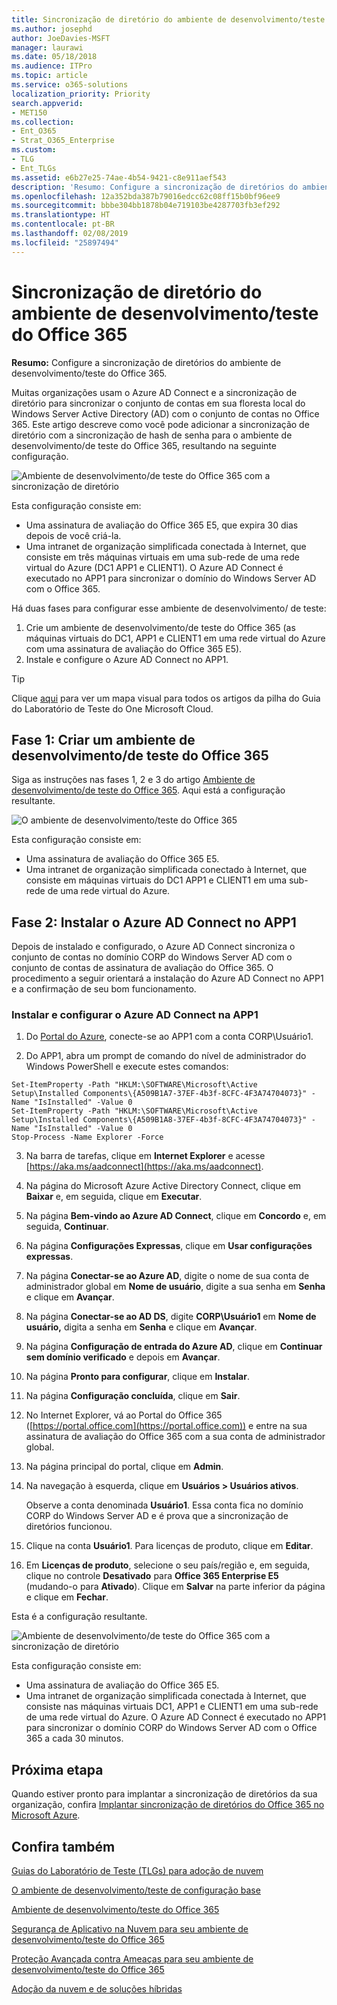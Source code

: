 ```yaml
---
title: Sincronização de diretório do ambiente de desenvolvimento/teste do Office 365
ms.author: josephd
author: JoeDavies-MSFT
manager: laurawi
ms.date: 05/18/2018
ms.audience: ITPro
ms.topic: article
ms.service: o365-solutions
localization_priority: Priority
search.appverid:
- MET150
ms.collection:
- Ent_O365
- Strat_O365_Enterprise
ms.custom:
- TLG
- Ent_TLGs
ms.assetid: e6b27e25-74ae-4b54-9421-c8e911aef543
description: 'Resumo: Configure a sincronização de diretórios do ambiente de desenvolvimento/teste do Office 365.'
ms.openlocfilehash: 12a352bda387b79016edcc62c08ff15b0bf96ee9
ms.sourcegitcommit: bbbe304bb1878b04e719103be4287703fb3ef292
ms.translationtype: HT
ms.contentlocale: pt-BR
ms.lasthandoff: 02/08/2019
ms.locfileid: "25897494"
---
```

# <a name="directory-synchronization-for-your-office-365-devtest-environment"></a>Sincronização de diretório do ambiente de desenvolvimento/teste do Office 365

 **Resumo:** Configure a sincronização de diretórios do ambiente de desenvolvimento/teste do Office 365.
  
Muitas organizações usam o Azure AD Connect e a sincronização de diretório para sincronizar o conjunto de contas em sua floresta local do Windows Server Active Directory (AD) com o conjunto de contas no Office 365. Este artigo descreve como você pode adicionar a sincronização de diretório com a sincronização de hash de senha para o ambiente de desenvolvimento/de teste do Office 365, resultando na seguinte configuração.
  
![Ambiente de desenvolvimento/de teste do Office 365 com a sincronização de diretório](media/be5b37b0-f832-4878-b153-436c31546e21.png)
  
Esta configuração consiste em: 
  
- Uma assinatura de avaliação do Office 365 E5, que expira 30 dias depois de você criá-la.
- Uma intranet de organização simplificada conectada à Internet, que consiste em três máquinas virtuais em uma sub-rede de uma rede virtual do Azure (DC1 APP1 e CLIENT1). O Azure AD Connect é executado no APP1 para sincronizar o domínio do Windows Server AD com o Office 365.
    
Há duas fases para configurar esse ambiente de desenvolvimento/ de teste:
  
1. Crie um ambiente de desenvolvimento/de teste do Office 365 (as máquinas virtuais do DC1, APP1 e CLIENT1 em uma rede virtual do Azure com uma assinatura de avaliação do Office 365 E5).
2. Instale e configure o Azure AD Connect no APP1.
    
> [!TIP]
> Clique [aqui](http://aka.ms/catlgstack) para ver um mapa visual para todos os artigos da pilha do Guia do Laboratório de Teste do One Microsoft Cloud.
  
## <a name="phase-1-create-an-office-365-devtest-environment"></a>Fase 1: Criar um ambiente de desenvolvimento/de teste do Office 365

Siga as instruções nas fases 1, 2 e 3 do artigo [Ambiente de desenvolvimento/de teste do Office 365](office-365-dev-test-environment.md). Aqui está a configuração resultante.
  
![O ambiente de desenvolvimento/teste do Office 365](media/48fb91aa-09b0-4020-a496-a8253920c45d.png)
  
Esta configuração consiste em: 
  
- Uma assinatura de avaliação do Office 365 E5.
- Uma intranet de organização simplificada conectado à Internet, que consiste em máquinas virtuais do DC1 APP1 e CLIENT1 em uma sub-rede de uma rede virtual do Azure.
    
## <a name="phase-2-install-azure-ad-connect-on-app1"></a>Fase 2: Instalar o Azure AD Connect no APP1

Depois de instalado e configurado, o Azure AD Connect sincroniza o conjunto de contas no domínio CORP do Windows Server AD com o conjunto de contas de assinatura de avaliação do Office 365. O procedimento a seguir orientará a instalação do Azure AD Connect no APP1 e a confirmação de seu bom funcionamento.
  
### <a name="install-and-configure-azure-ad-connect-on-app1"></a>Instalar e configurar o Azure AD Connect na APP1

1. Do [Portal do Azure](https://portal.azure.com), conecte-se ao APP1 com a conta CORP\\Usuário1.
    
2. Do APP1, abra um prompt de comando do nível de administrador do Windows PowerShell e execute estes comandos:
    
  ```
  Set-ItemProperty -Path "HKLM:\SOFTWARE\Microsoft\Active Setup\Installed Components\{A509B1A7-37EF-4b3f-8CFC-4F3A74704073}" -Name "IsInstalled" -Value 0
Set-ItemProperty -Path "HKLM:\SOFTWARE\Microsoft\Active Setup\Installed Components\{A509B1A8-37EF-4b3f-8CFC-4F3A74704073}" -Name "IsInstalled" -Value 0
Stop-Process -Name Explorer -Force

  ```

3. Na barra de tarefas, clique em **Internet Explorer** e acesse [https://aka.ms/aadconnect](https://aka.ms/aadconnect).
    
4. Na página do Microsoft Azure Active Directory Connect, clique em **Baixar** e, em seguida, clique em **Executar**.
    
5. Na página **Bem-vindo ao Azure AD Connect**, clique em **Concordo** e, em seguida, **Continuar**.
    
6. Na página **Configurações Expressas**, clique em **Usar configurações expressas**.
    
7. Na página **Conectar-se ao Azure AD**, digite o nome de sua conta de administrador global em **Nome de usuário**, digite a sua senha em **Senha** e clique em **Avançar**.
    
8. Na página **Conectar-se ao AD DS**, digite **CORP\\Usuário1** em **Nome de usuário,** digita a senha em **Senha** e clique em **Avançar**.
    
9. Na página **Configuração de entrada do Azure AD**, clique em **Continuar sem domínio verificado** e depois em **Avançar**.
    
10. Na página **Pronto para configurar**, clique em **Instalar**.
    
11. Na página **Configuração concluída**, clique em **Sair**.
    
12. No Internet Explorer, vá ao Portal do Office 365 ([https://portal.office.com](https://portal.office.com)) e entre na sua assinatura de avaliação do Office 365 com a sua conta de administrador global.
    
13. Na página principal do portal, clique em **Admin**.
    
14. Na navegação à esquerda, clique em **Usuários > Usuários ativos**.
    
    Observe a conta denominada **Usuário1**. Essa conta fica no domínio CORP do Windows Server AD e é prova que a sincronização de diretórios funcionou.
    
15. Clique na conta **Usuário1**. Para licenças de produto, clique em **Editar**.
    
16. Em **Licenças de produto**, selecione o seu país/região e, em seguida, clique no controle **Desativado** para **Office 365 Enterprise E5** (mudando-o para **Ativado**). Clique em **Salvar** na parte inferior da página e clique em **Fechar**.
    
Esta é a configuração resultante.
  
![Ambiente de desenvolvimento/de teste do Office 365 com a sincronização de diretório](media/be5b37b0-f832-4878-b153-436c31546e21.png)
  
Esta configuração consiste em: 
  
- Uma assinatura de avaliação do Office 365 E5.
- Uma intranet de organização simplificada conectada à Internet, que consiste nas máquinas virtuais DC1, APP1 e CLIENT1 em uma sub-rede de uma rede virtual do Azure. O Azure AD Connect é executado no APP1 para sincronizar o domínio CORP do Windows Server AD com o Office 365 a cada 30 minutos.
    
## <a name="next-step"></a>Próxima etapa

Quando estiver pronto para implantar a sincronização de diretórios da sua organização, confira [Implantar sincronização de diretórios do Office 365 no Microsoft Azure](deploy-office-365-directory-synchronization-dirsync-in-microsoft-azure.md).

## <a name="see-also"></a>Confira também


[Guias do Laboratório de Teste (TLGs) para adoção de nuvem](cloud-adoption-test-lab-guides-tlgs.md)

[O ambiente de desenvolvimento/teste de configuração base](base-configuration-dev-test-environment.md) 

[Ambiente de desenvolvimento/teste do Office 365](office-365-dev-test-environment.md)

[Segurança de Aplicativo na Nuvem para seu ambiente de desenvolvimento/teste do Office 365](cloud-app-security-for-your-office-365-dev-test-environment.md)

[Proteção Avançada contra Ameaças para seu ambiente de desenvolvimento/teste do Office 365](advanced-threat-protection-for-your-office-365-dev-test-environment.md)

[Adoção da nuvem e de soluções híbridas](cloud-adoption-and-hybrid-solutions.md)




